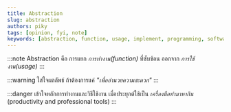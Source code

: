 ```yaml
---
title: Abstraction
slug: abstraction
authors: piky
tags: [opinion, fyi, note]
keywords: [abstraction, function, usage, implement, programming, software-development, vibe-coding, llm, generative-ai]
---
```

:::note Abstraction
คือ การแยก _การทำงาน(function)_ ที่ซับซ้อน ออกจาก _การใช้งาน(usage)_
:::

:::warning ใส่ใจผลลัพธ์
ถ้าต้องการแค่ _"เพื่ออำนวยความสะดวก"_
:::

:::danger เข้าใจหลักการทำงานและวิธีใช้งาน
เมื่อประยุกต์ใช้เป็น _เครื่องมือทำมาหากิน_ (productivity and professional tools)
:::